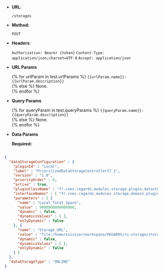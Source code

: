 * **URL**:

  `/storages`

* **Method:**

  `POST`

* **Headers**:

  `Authorization: Bearer {token}`
  `Content-Type: application/json;charset=UTF-8`
  `Accept: application/json`

* **URL Params**

  {% for urlParam in test.urlParams %}
  `{{urlParam.name}}: {{urlParam.description}}`  
  {% else %}
  None.  
  {% endfor %}

* **Query Params**

  {% for queryParam in test.queryParams %}
  `{{queryParam.name}}: {{queryParam.description}}`  
  {% else %}
  None.  
  {% endfor %}

* **Data Params**

  **Required:**

```json
  
{
  "dataStorageConfiguration" : {
    "pluginId" : "Local",
    "label" : "PrioritizedDataStorageControllerIT_1",
    "version" : "1.0",
    "priorityOrder" : 0,
    "active" : true,
    "pluginClassName" : "fr.cnes.regards.modules.storage.plugin.datastorage.local.LocalDataStorage",
    "interfaceNames" : [ "fr.cnes.regards.modules.storage.domain.plugin.IDataStorage", "fr.cnes.regards.modules.storage.domain.plugin.IOnlineDataStorage" ],
    "parameters" : [ {
      "name" : "Local_Total_Space",
      "value" : 9000000000000000,
      "dynamic" : false,
      "dynamicsValues" : [ ],
      "onlyDynamic" : false
    }, {
      "name" : "Storage_URL",
      "value" : "file:/home/svissier/workspace/REGARDS/rs-storage/storage/storage-rest/target/AIPControllerIT",
      "dynamic" : false,
      "dynamicsValues" : [ ],
      "onlyDynamic" : false
    } ]
  },
  "dataStorageType" : "ONLINE"
}
```